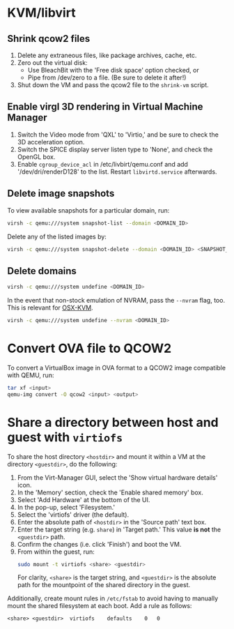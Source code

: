 # KVM/libvirt

## Shrink qcow2 files

1. Delete any extraneous files, like package archives, cache, etc.
2. Zero out the virtual disk:
   - Use BleachBit with the 'Free disk space' option checked, or
   - Pipe from /dev/zero to a file. (Be sure to delete it after!)
3. Shut down the VM and pass the qcow2 file to the `shrink-vm` script.

## Enable virgl 3D rendering in Virtual Machine Manager

1. Switch the Video mode from 'QXL' to 'Virtio,' and be sure to check the 3D
   acceleration option.
2. Switch the SPICE display server listen type to 'None', and check the OpenGL
   box.
3. Enable `cgroup_device_acl` in /etc/livbirt/qemu.conf and add
   '/dev/dri/renderD128' to the list. Restart `libvirtd.service` afterwards.

## Delete image snapshots

To view available snapshots for a particular domain, run:

```sh
virsh -c qemu:///system snapshot-list --domain <DOMAIN_ID>
```

Delete any of the listed images by:

```sh
virsh -c qemu:///system snapshot-delete --domain <DOMAIN_ID> <SNAPSHOT_ID>
```

## Delete domains

```sh
virsh -c qemu:///system undefine <DOMAIN_ID>
```

In the event that non-stock emulation of NVRAM, pass the `--nvram` flag, too.
This is relevant for [OSX-KVM](https://github.com/kholia/OSX-KVM).

```sh
virsh -c qemu:///system undefine --nvram <DOMAIN_ID>
```

# Convert OVA file to QCOW2

To convert a VirtualBox image in OVA format to a QCOW2 image compatible with
QEMU, run:

```sh
tar xf <input>
qemu-img convert -O qcow2 <input> <output>
```

# Share a directory between host and guest with `virtiofs`

To share the host directory `<hostdir>` and mount it within a VM at the
directory `<guestdir>`, do the following:

1. From the Virt-Manager GUI, select the 'Show virtual hardware details' icon.
2. In the 'Memory' section, check the 'Enable shared memory' box.
3. Select 'Add Hardware' at the bottom of the UI.
4. In the pop-up, select 'Filesystem.'
5. Select the 'virtiofs' driver (the default).
6. Enter the absolute path of `<hostdir>` in the 'Source path' text box.
7. Enter the target string (e.g. `share`) in 'Target path.' This value **is
   not** the `<guestdir>` path.
8. Confirm the changes (i.e. click 'Finish') and boot the VM.
9. From within the guest, run:
   ```sh
   sudo mount -t virtiofs <share> <guestdir>
   ```
   For clarity, `<share>` is the target string, and `<guestdir>` is the absolute
   path for the mountpoint of the shared directory in the guest.

Additionally, create mount rules in `/etc/fstab` to avoid having to manually
mount the shared filesystem at each boot. Add a rule as follows:

```txt
<share>	<guestdir>	virtiofs	defaults	0	0
```
